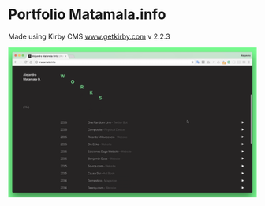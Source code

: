 # Portfolio Matamala.info

Made using Kirby CMS www.getkirby.com v 2.2.3

[![One](/web.png)](/web.png)
